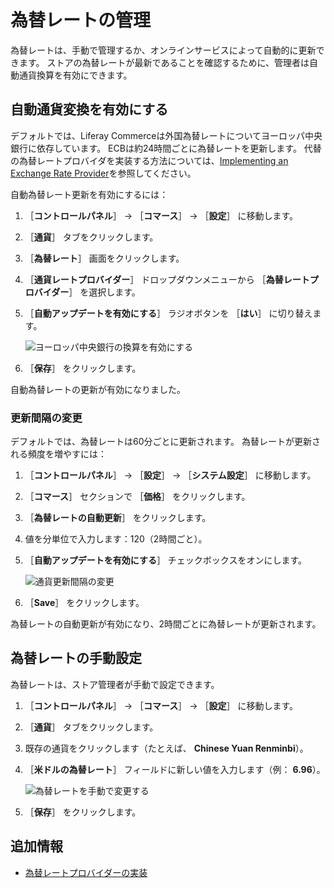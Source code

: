 # 為替レートの管理

為替レートは、手動で管理するか、オンラインサービスによって自動的に更新できます。 ストアの為替レートが最新であることを確認するために、管理者は自動通貨換算を有効にできます。

## 自動通貨変換を有効にする

デフォルトでは、Liferay Commerceは外国為替レートについてヨーロッパ中央銀行に依存しています。 ECBは約24時間ごとに為替レートを更新します。 代替の為替レートプロバイダを実装する方法については、[Implementing an Exchange Rate Provider](../../developer-guide/sales/implementing-an-exchange-rate-provider.md)を参照してください。

自動為替レート更新を有効にするには：

1. ［**コントロールパネル**］ → ［**コマース**］ → ［**設定**］ に移動します。
1. ［**通貨**］ タブをクリックします。
1. ［**為替レート**］ 画面をクリックします。
1. ［**通貨レートプロバイダー**］ ドロップダウンメニューから ［**為替レートプロバイダー**］ を選択します。
1. ［**自動アップデートを有効にする**］ ラジオボタンを ［**はい**］ に切り替えます。

    ![ヨーロッパ中央銀行の換算を有効にする](./managing-exchange-rates/images/01.png)

1. ［**保存**］ をクリックします。

自動為替レートの更新が有効になりました。

### 更新間隔の変更

デフォルトでは、為替レートは60分ごとに更新されます。 為替レートが更新される頻度を増やすには：

1. ［**コントロールパネル**］ → ［**設定**］ → ［**システム設定**］ に移動します。
1. ［**コマース**］ セクションで ［**価格**］ をクリックします。
1. ［**為替レートの自動更新**］ をクリックします。
1. 値を分単位で入力します：120（2時間ごと）。
1. ［**自動アップデートを有効にする**］ チェックボックスをオンにします。

    ![通貨更新間隔の変更](./managing-exchange-rates/images/02.png)

1. ［**Save**］ をクリックします。

為替レートの自動更新が有効になり、2時間ごとに為替レートが更新されます。

## 為替レートの手動設定

為替レートは、ストア管理者が手動で設定できます。

1. ［**コントロールパネル**］ → ［**コマース**］ → ［**設定**］ に移動します。
1. ［**通貨**］ タブをクリックします。
1. 既存の通貨をクリックします（たとえば、 **Chinese Yuan Renminbi**）。
1. ［**米ドルの為替レート**］ フィールドに新しい値を入力します（例： **6.96**）。

    ![為替レートを手動で変更する](./managing-exchange-rates/images/03.png)

1. ［**保存**］ をクリックします。

## 追加情報

* [為替レートプロバイダーの実装](../../developer-guide/sales/implementing-an-exchange-rate-provider.md)
